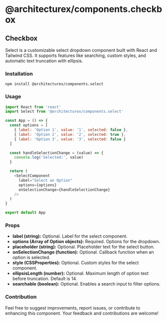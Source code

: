 # @architecturex/components.checkbox

## Checkbox

Select is a customizable select dropdown component built with React and Tailwind CSS. It supports features like searching, custom styles, and automatic text truncation with ellipsis.

### Installation

`npm install @architecturex/components.select`

### Usage

```javascript
import React from 'react'
import Select from '@architecturex/components.select'

const App = () => {
  const options = [
    { label: 'Option 1', value: '1', selected: false },
    { label: 'Option 2', value: '2', selected: true },
    { label: 'Option 3', value: '3', selected: false }
  ]

  const handleSelectionChange = (value) => {
    console.log('Selected:', value)
  }

  return (
    <SelectComponent
      label="Select an Option"
      options={options}
      onSelectionChange={handleSelectionChange}
    />
  )
}

export default App
```

### Props

- **label (string):** Optional. Label for the select component.
- **options (Array of Option objects):** Required. Options for the dropdown.
- **placeholder (string):** Optional. Placeholder text for the select button.
- **onSelectionChange (function):** Optional. Callback function when an option is selected.
- **style (CSSProperties):** Optional. Custom styles for the select component.
- **ellipsisLength (number):** Optional. Maximum length of option text before truncation. Default is 14.
- **searchable (boolean):** Optional. Enables a search input to filter options.

### Contribution

Feel free to suggest improvements, report issues, or contribute to enhancing this component. Your feedback and contributions are welcome!
